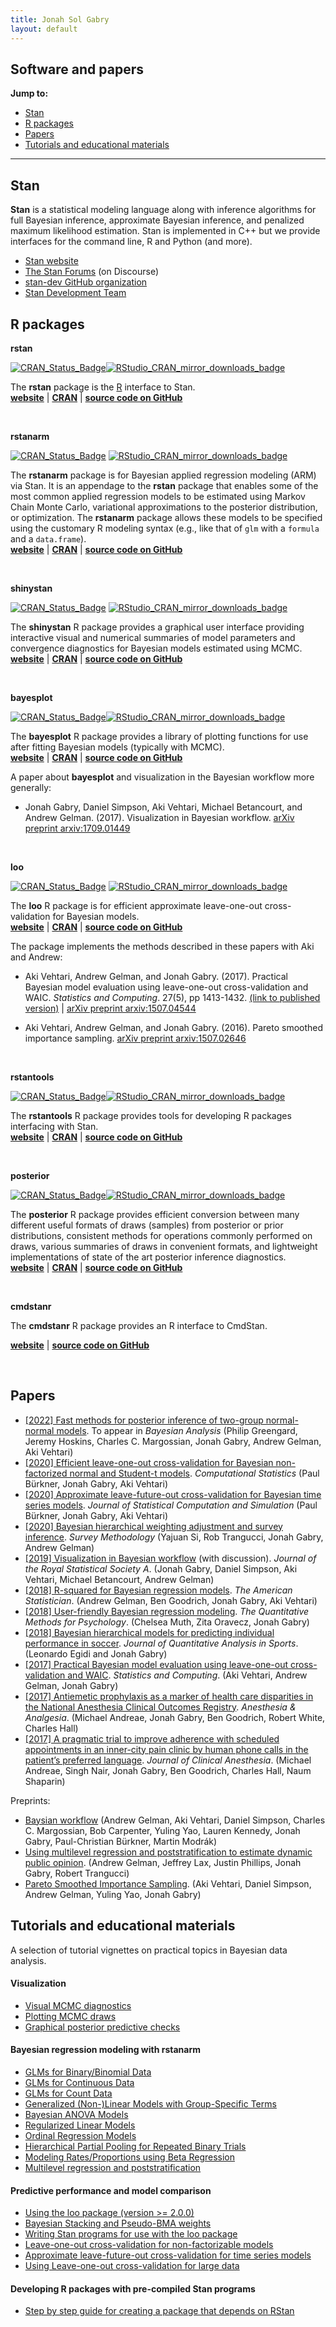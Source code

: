 ```yaml
---
title: Jonah Sol Gabry
layout: default
---
```


## Software and papers

**Jump to:**      
* [Stan](#stan)
* [R packages](#r-packages)
* [Papers](#papers)
* [Tutorials and educational materials](#tutorials-and-educational-materials)

<hr>

## Stan

**Stan** is a statistical modeling language along with inference algorithms for full
Bayesian inference, approximate Bayesian inference, and penalized maximum likelihood
estimation. Stan is implemented in C++ but we provide interfaces for the
command line, R and Python (and more).
<br>

* [Stan website](https://mc-stan.org)
* [The Stan Forums](https://discourse.mc-stan.org) (on Discourse)
* [stan-dev GitHub organization](https://github.com/stan-dev)
* [Stan Development Team](https://mc-stan.org/team/)


## R packages

**rstan**

[![CRAN\_Status\_Badge](https://www.r-pkg.org/badges/version/rstan)](https://cran.r-project.org/package=rstan)[![RStudio_CRAN_mirror_downloads_badge](https://cranlogs.r-pkg.org/badges/rstan?color=blue)](https://cran.r-project.org/web/packages/rstan)

The **rstan** package is the [R](https://www.r-project.org) interface to Stan.
<br>
[**website**](https://mc-stan.org/rstan) |
[**CRAN**](https://cran.r-project.org/package=rstan) |
[**source code on GitHub**](https://github.com/stan-dev/rstan)

<br>

**rstanarm**

[![CRAN\_Status\_Badge](https://www.r-pkg.org/badges/version/rstanarm)](https://cran.r-project.org/package=rstanarm)
[![RStudio_CRAN_mirror_downloads_badge](https://cranlogs.r-pkg.org/badges/rstanarm?color=blue)](https://cran.r-project.org/web/packages/rstanarm)

The **rstanarm** package is for Bayesian applied regression modeling (ARM) via Stan.
It is an appendage to the **rstan** package that enables some of the
most common applied regression models to be estimated using Markov Chain
Monte Carlo, variational approximations to the posterior distribution, or
optimization. The **rstanarm** package allows these models to be
 specified using the customary R modeling syntax (e.g., like that of
`glm` with a `formula` and a `data.frame`).
<br>
[**website**](https://mc-stan.org/rstanarm) |
[**CRAN**](https://cran.r-project.org/package=rstanarm) |
[**source code on GitHub**](https://github.com/stan-dev/rstanarm)

<br>

**shinystan**

[![CRAN\_Status\_Badge](https://www.r-pkg.org/badges/version/shinystan)](https://cran.r-project.org/package=shinystan)
[![RStudio_CRAN_mirror_downloads_badge](https://cranlogs.r-pkg.org/badges/shinystan?color=blue)](https://cran.r-project.org/web/packages/shinystan)

The **shinystan** R package provides a graphical user interface providing
interactive visual and numerical summaries of model parameters and convergence
diagnostics for Bayesian models estimated using MCMC.
<br>
[**website**](https://mc-stan.org/shinystan) |
[**CRAN**](https://cran.r-project.org/package=shinystan) |
[**source code on GitHub**](https://github.com/stan-dev/shinystan)

<br>

**bayesplot**

[![CRAN\_Status\_Badge](https://www.r-pkg.org/badges/version/bayesplot)](https://cran.r-project.org/package=bayesplot)[![RStudio_CRAN_mirror_downloads_badge](https://cranlogs.r-pkg.org/badges/bayesplot?color=blue)](https://cran.r-project.org/web/packages/bayesplot)

The **bayesplot** R package provides a library of plotting functions for use
after fitting Bayesian models (typically with MCMC).
<br>
[**website**](https://mc-stan.org/bayesplot) |
[**CRAN**](https://cran.r-project.org/package=bayesplot) |
[**source code on GitHub**](https://github.com/stan-dev/bayesplot)

A paper about **bayesplot** and visualization in the Bayesian workflow more generally:

* Jonah Gabry, Daniel Simpson, Aki Vehtari, Michael Betancourt, and Andrew Gelman. (2017). Visualization in Bayesian workflow.
[arXiv preprint arxiv:1709.01449](https://arxiv.org/abs/1709.01449)

<br>

**loo**

[![CRAN\_Status\_Badge](https://www.r-pkg.org/badges/version/loo)](https://cran.r-project.org/package=loo)
[![RStudio_CRAN_mirror_downloads_badge](https://cranlogs.r-pkg.org/badges/loo?color=blue)](https://cran.r-project.org/web/packages/loo)

The **loo** R package is for efficient approximate leave-one-out cross-validation for Bayesian models.
<br>
[**website**](https://mc-stan.org/loo) |
[**CRAN**](https://cran.r-project.org/package=loo) |
[**source code on GitHub**](https://github.com/stan-dev/loo)

The package implements the methods described in these papers with Aki and Andrew:

* Aki Vehtari, Andrew Gelman, and Jonah Gabry. (2017). Practical Bayesian model evaluation using leave-one-out cross-validation and WAIC. _Statistics and Computing_. 27(5), pp 1413-1432. [(link to published version)](https://link.springer.com/article/10.1007/s11222-016-9696-4)
 | [arXiv preprint arxiv:1507.04544](arxiv.org/abs/1507.04544)

* Aki Vehtari, Andrew Gelman, and Jonah Gabry. (2016). Pareto smoothed importance sampling.
[arXiv preprint arxiv:1507.02646](https://arxiv.org/abs/1507.02646)

<br>

**rstantools**

[![CRAN\_Status\_Badge](https://www.r-pkg.org/badges/version/rstantools)](https://cran.r-project.org/package=rstantools)[![RStudio_CRAN_mirror_downloads_badge](https://cranlogs.r-pkg.org/badges/rstantools?color=blue)](https://cran.r-project.org/web/packages/rstantools)

The **rstantools** R package provides tools for developing R packages interfacing with Stan.
<br>
[**website**](https://mc-stan.org/rstantools) |
[**CRAN**](https://cran.r-project.org/package=rstantools) |
[**source code on GitHub**](https://github.com/stan-dev/rstantools)

<br>

**posterior**

[![CRAN\_Status\_Badge](https://www.r-pkg.org/badges/version/posterior)](https://cran.r-project.org/package=posterior)[![RStudio_CRAN_mirror_downloads_badge](https://cranlogs.r-pkg.org/badges/posterior?color=blue)](https://cran.r-project.org/web/packages/posterior)

The **posterior** R package provides efficient conversion between many different useful formats 
of draws (samples) from posterior or prior distributions, consistent methods for operations commonly 
performed on draws, various summaries of draws in convenient formats, and lightweight implementations 
of state of the art posterior inference diagnostics.
<br>
[**website**](https://mc-stan.org/posterior) |
[**CRAN**](https://cran.r-project.org/package=posterior) |
[**source code on GitHub**](https://github.com/stan-dev/posterior)

<br>

**cmdstanr**

<!--
[![CRAN\_Status\_Badge](https://www.r-pkg.org/badges/version/cmdstanr)](https://cran.r-project.org/package=cmdstanr)[![RStudio_CRAN_mirror_downloads_badge](https://cranlogs.r-pkg.org/badges/cmdstanr?color=blue)](https://cran.r-project.org/web/packages/cmdstanr)
-->

The **cmdstanr** R package provides an R interface to CmdStan.
<br>
<!-- [**website**](https://mc-stan.org/cmdstanr) |
[**CRAN**](https://cran.r-project.org/package=cmdstanr) |
[**source code on GitHub**](https://github.com/stan-dev/cmdstanr) -->
[**website**](https://mc-stan.org/cmdstanr) | [**source code on GitHub**](https://github.com/stan-dev/cmdstanr)

<br>



## Papers

* [[2022] Fast methods for posterior inference of two-group normal-normal models](http://www.stat.columbia.edu/~gelman/research/published/two_group_fastnono.pdf). To appear in _Bayesian Analysis_ (Philip Greengard, Jeremy Hoskins, Charles C. Margossian, Jonah Gabry, Andrew Gelman, Aki Vehtari)
* [[2020] Efficient leave-one-out cross-validation for Bayesian non-factorized normal and Student-t models](https://arxiv.org/pdf/1810.10559.pdf). _Computational Statistics_ (Paul Bürkner, Jonah Gabry, Aki Vehtari)
* [[2020] Approximate leave-future-out cross-validation for Bayesian time series models](https://arxiv.org/pdf/1902.06281.pdf). _Journal of Statistical Computation and Simulation_ (Paul Bürkner, Jonah Gabry, Aki Vehtari)
* [[2020] Bayesian hierarchical weighting adjustment and survey inference](https://arxiv.org/pdf/1707.08220). _Survey Methodology_ (Yajuan Si, Rob Trangucci, Jonah Gabry, Andrew Gelman)
* [[2019] Visualization in Bayesian workflow](https://doi.org/10.1111/rssa.12378) (with discussion). _Journal of the Royal Statistical Society A_. (Jonah Gabry, Daniel Simpson, Aki Vehtari, Michael Betancourt, Andrew Gelman)
* [[2018] R-squared for Bayesian regression models](http://www.stat.columbia.edu/~gelman/research/published/bayes_R2_v3.pdf). _The American Statistician_. (Andrew Gelman, Ben Goodrich, Jonah Gabry, Aki Vehtari) 
* [[2018] User-friendly Bayesian regression modeling](https://www.tqmp.org/RegularArticles/vol14-2/p099/p099.pdf). _The Quantitative Methods for Psychology_. (Chelsea Muth, Zita Oravecz, Jonah Gabry)
* [[2018] Bayesian hierarchical models for predicting individual performance in soccer](https://www.degruyter.com/view/j/jqas.2018.14.issue-3/jqas-2017-0066/jqas-2017-0066.xml). _Journal of Quantitative Analysis in Sports_. (Leonardo Egidi and Jonah Gabry)
* [[2017] Practical Bayesian model evaluation using leave-one-out cross-validation and WAIC](https://arxiv.org/pdf/1507.04544). _Statistics and Computing_. (Aki Vehtari, Andrew Gelman, Jonah Gabry) 
* [[2017] Antiemetic prophylaxis as a marker of health care disparities in the National Anesthesia Clinical Outcomes Registry](https://www.ncbi.nlm.nih.gov/pubmed/29116968). _Anesthesia & Analgesia_. (Michael Andreae, Jonah Gabry, Ben Goodrich, Robert White, Charles Hall)
* [[2017] A pragmatic trial to improve adherence with scheduled appointments in an inner-city pain clinic by human phone calls in the patient’s preferred language](https://www.ncbi.nlm.nih.gov/pubmed/28841451). _Journal of Clinical Anesthesia_. (Michael Andreae, Singh Nair, Jonah Gabry, Ben Goodrich, Charles Hall, Naum Shaparin)


Preprints: 

* [Baysian workflow](https://arxiv.org/abs/2011.01808) (Andrew Gelman, Aki Vehtari, Daniel Simpson, Charles C. Margossian, Bob Carpenter, Yuling Yao, Lauren Kennedy, Jonah Gabry, Paul-Christian Bürkner, Martin Modrák)
* [Using multilevel regression and poststratification to estimate dynamic public opinion](http://www.stat.columbia.edu/~gelman/research/unpublished/MRT(1).pdf). (Andrew Gelman, Jeffrey Lax, Justin Phillips, Jonah Gabry, Robert Trangucci) 
* [Pareto Smoothed Importance Sampling](https://arxiv.org/pdf/1507.02646). (Aki Vehtari, Daniel Simpson, Andrew Gelman, Yuling Yao, Jonah Gabry)


## Tutorials and educational materials

A selection of tutorial vignettes on practical topics in Bayesian data analysis.

#### Visualization

* [Visual MCMC diagnostics](https://mc-stan.org/bayesplot/articles/visual-mcmc-diagnostics.html)
* [Plotting MCMC draws](https://mc-stan.org/bayesplot/articles/plotting-mcmc-draws.html)
* [Graphical posterior predictive checks](https://mc-stan.org/bayesplot/articles/graphical-ppcs.html)

#### Bayesian regression modeling with **rstanarm**

* [GLMs for Binary/Binomial Data](https://mc-stan.org/rstanarm/articles/binomial.html)
* [GLMs for Continuous Data](https://mc-stan.org/rstanarm/articles/continuous.html)
* [GLMs for Count Data](https://mc-stan.org/rstanarm/articles/count.html)
* [Generalized (Non-)Linear Models with Group-Specific Terms](https://mc-stan.org/rstanarm/articles/glmer.html)
* [Bayesian ANOVA Models](https://mc-stan.org/rstanarm/articles/aov.html)
* [Regularized Linear Models](https://mc-stan.org/rstanarm/articles/lm.html)
* [Ordinal Regression Models](https://mc-stan.org/rstanarm/articles/polr.html)
* [Hierarchical Partial Pooling for Repeated Binary Trials](https://mc-stan.org/rstanarm/articles/pooling.html)
* [Modeling Rates/Proportions using Beta Regression](https://mc-stan.org/rstanarm/articles/betareg.html)
* [Multilevel regression and poststratification](https://mc-stan.org/rstanarm/articles/mrp.html)

#### Predictive performance and model comparison

* [Using the loo package (version >= 2.0.0)](https://mc-stan.org/loo/articles/loo2-example.html)
* [Bayesian Stacking and Pseudo-BMA weights](https://mc-stan.org/loo/articles/loo2-weights.html)
* [Writing Stan programs for use with the loo package](https://mc-stan.org/loo/articles/loo2-with-rstan.html)
* [Leave-one-out cross-validation for non-factorizable models](https://mc-stan.org/loo/articles/loo2-non-factorizable.html)
* [Approximate leave-future-out cross-validation for time series models](https://mc-stan.org/loo/articles/loo2-lfo.html)
* [Using Leave-one-out cross-validation for large data](https://mc-stan.org/loo/articles/loo2-large-data.html)

#### Developing R packages with pre-compiled Stan programs

* [Step by step guide for creating a package that depends on RStan](https://mc-stan.org/rstantools/articles/minimal-rstan-package.html)
